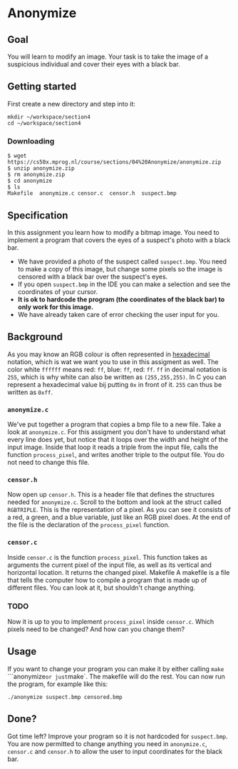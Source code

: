 # Anonymize

## Goal

You will learn to modify an image. Your task is to take the image of a suspicious individual and cover their eyes with a black bar.

## Getting started

First create a new directory and step into it:


    mkdir ~/workspace/section4
    cd ~/workspace/section4
### Downloading
    $ wget https://cs50x.mprog.nl/course/sections/04%20Anonymize/anonymize.zip
    $ unzip anonymize.zip
    $ rm anonymize.zip
    $ cd anonymize
    $ ls
    Makefile  anonymize.c censor.c  censor.h  suspect.bmp
## Specification

In this assignment you learn how to modify a bitmap image. You need to implement a program that covers the eyes of a suspect's photo with a black bar.

- We have provided a photo of the suspect called `suspect.bmp`. You need to make a copy of this image, but change some pixels so the image is censored with a black bar over the suspect's eyes.
- If you open `suspect.bmp` in the IDE you can make a selection and see the coordinates of your cursor.
- **It is ok to hardcode the program (the coordinates of the black bar) to only work for this image.**
- We have already taken care of error checking the user input for you.
## Background

As you may know an RGB colour is often represented in [hexadecimal](https://en.wikipedia.org/wiki/Hexadecimal) notation, which is wat we want you to use in this assigment as well. The color white `ffffff` means red: `ff`, blue: `ff`, red: `ff`. `ff` in decimal notation is `255`, which is why white can also be written as `(255,255,255)`. In C you can represent a hexadecimal value bij putting `0x` in front of it. `255` can thus be written as `0xff`.

### `anonymize.c`

We've put together a program that copies a bmp file to a new file. Take a look at `anonymize.c`. For this assigment you don't have to understand what every line does yet, but notice that it loops over the width and height of the input image. Inside that loop it reads a triple from the input file, calls the function `process_pixel`, and writes another triple to the output file. You do not need to change this file.

### `censor.h`

Now open up `censor.h`. This is a header file that defines the structures needed for `anonymize.c`. Scroll to the bottom and look at the struct called `RGBTRIPLE`. This is the representation of a pixel. As you can see it consists of a red, a green, and a blue variable, just like an RGB pixel does. At the end of the file is the declaration of the `process_pixel` function.

### `censor.c`

Inside `censor.c` is the function `process_pixel`. This function takes as arguments the current pixel of the input file, as well as its vertical and horizontal location. It returns the changed pixel.
Makefile
A makefile is a file that tells the computer how to compile a program that is made up of different files. You can look at it, but shouldn't change anything.

### TODO

Now it is up to you to implement `process_pixel` inside `censor.c`. Which pixels need to be changed? And how can you change them?

## Usage

If you want to change your program you can make it by either calling `make` ```anonymize` or just `make`. The makefile will do the rest. You can now run the program, for example like this:

    ./anonymize suspect.bmp censored.bmp
## Done?

Got time left? Improve your program so it is not hardcoded for `suspect.bmp`. You are now permitted to change anything you need in `anonymize.c`, `censor.c` and `censor.h` to allow the user to input coordinates for the black bar.

